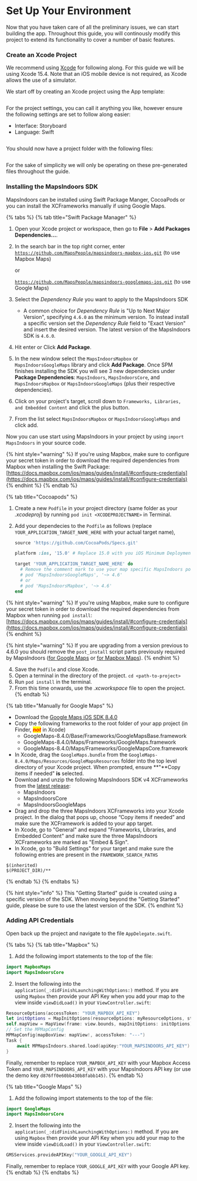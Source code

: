 # Set Up Your Environment

Now that you have taken care of all the preliminary issues, we can start building the app. Throughout this guide, you will continously modify this project to extend its functionality to cover a number of basic features.

### Create an Xcode Project[​](https://docs.mapsindoors.com/getting-started/ios/v4/set-up-your-environment#create-an-xcode-project) <a href="#create-an-xcode-project" id="create-an-xcode-project"></a>

We recommend using [Xcode](https://developer.apple.com/xcode/) for following along. For this guide we will be using Xcode 15.4. Note that an iOS mobile device is not required, as Xcode allows the use of a simulator.

We start off by creating an Xcode project using the App template:

<figure><img src="../../../.gitbook/assets/image (54).png" alt=""><figcaption></figcaption></figure>

For the project settings, you can call it anything you like, however ensure the following settings are set to follow along easier:

* Interface: Storyboard
* Language: Swift

<figure><img src="../../../.gitbook/assets/image (55).png" alt=""><figcaption></figcaption></figure>

You should now have a project folder with the following files:

<figure><img src="../../../.gitbook/assets/image (57).png" alt=""><figcaption></figcaption></figure>

For the sake of simplicity we will only be operating on these pre-generated files throughout the guide.

### Installing the MapsIndoors SDK[​](https://docs.mapsindoors.com/getting-started/ios/v4/set-up-your-environment#installing-the-mapsindoors-sdk) <a href="#installing-the-mapsindoors-sdk" id="installing-the-mapsindoors-sdk"></a>

MapsIndoors can be installed using Swift Package Manger, CocoaPods or you can install the XCFrameworks manually if using Google Maps.

{% tabs %}
{% tab title="Swift Package Manager" %}
1. Open your Xcode project or workspace, then go to **File** > **Add Packages Dependencies...**.
2.  In the search bar in the top right corner, enter\
    [`https://github.com/MapsPeople/mapsindoors-mapbox-ios.git`](https://github.com/MapsPeople/mapsindoors-mapbox-ios.git) (to use Mapbox Maps)

    or

    [`https://github.com/MapsPeople/mapsindoors-googlemaps-ios.git`](https://github.com/MapsPeople/mapsindoors-googlemaps-ios.git) (to use Google Maps)
3. Select the _Dependency Rule_ you want to apply to the MapsIndoors SDK
   * A common choice for _Dependency Rule_ is "Up to Next Major Version", specifying `4.6.0` as the minimum version. To instead install a specific version set the _Dependency Rule_ field to "Exact Version" and insert the desired version. The latest version of the MapsIndoors SDK is `4.6.0`.
4. Hit enter or Click **Add Package**.
5. In the new window select the `MapsIndoorsMapbox` or `MapsIndoorsGoogleMaps` library and click **Add Package**. Once SPM finishes installing the SDK you will see 3 new dependencies under **Package Dependencies**: `MapsIndoors`, `MapsIndoorsCore`, and `MapsIndoorsMapbox` or `MapsIndoorsGoogleMaps` (plus their respective dependencies).
6. Click on your project's target, scroll down to `Frameworks, Libraries, and Embedded Content` and click the plus button.
7. From the list select `MapsIndoorsMapbox` or `MapsIndoorsGoogleMaps` and click add.

Now you can use start using MapsIndoors in your project by using `import MapsIndoors` in your source code.

{% hint style="warning" %}
If you're using Mapbox, make sure to configure your secret token in order to download the required dependencies from Mapbox when installing the Swift Package: [https://docs.mapbox.com/ios/maps/guides/install/#configure-credentials](https://docs.mapbox.com/ios/maps/guides/install/#configure-credentials)
{% endhint %}
{% endtab %}

{% tab title="Cocoapods" %}
1. Create a new `Podfile` in your project directory (same folder as your _.xcodeproj_) by running `pod init <XCODEPROJECTNAME>` in Terminal.
2.  Add your dependecies to the `Podfile` as follows (replace `YOUR_APPLICATION_TARGET_NAME_HERE` with your actual target name),

    ```ruby
    source 'https://github.com/CocoaPods/Specs.git'

    platform :ios, '15.0' # Replace 15.0 with you iOS Minimum Deployment Target

    target 'YOUR_APPLICATION_TARGET_NAME_HERE' do
      # Remove the comment mark to use your map specific MapsIndoors pod
      # pod 'MapsIndoorsGoogleMaps', '~> 4.6'
      # or
      # pod 'MapsIndoorsMapbox', '~> 4.6'
    end
    ```

{% hint style="warning" %}
If you're using Mapbox, make sure to configure your secret token in order to download the required dependencies from Mapbox when running `pod install`: [https://docs.mapbox.com/ios/maps/guides/install/#configure-credentials](https://docs.mapbox.com/ios/maps/guides/install/#configure-credentials)
{% endhint %}

{% hint style="warning" %}
If you are upgrading from a version previous to 4.6.0 you should remove the `post_install` script parts previously required by MapsIndoors ([for Google Maps](https://github.com/MapsPeople/MapsIndoors-SDK-iOS/wiki/Podfile-post\_install-v4) or [for Mapbox Maps](https://github.com/MapsPeople/MapsIndoors-SDK-iOS/wiki/Podfile-post\_install-Mapbox-v4)).
{% endhint %}

4. Save the `Podfile` and close Xcode.
5. Open a terminal in the directory of the project. `cd <path-to-project>`
6. Run `pod install` in the terminal.
7. From this time onwards, use the _.xcworkspace_ file to open the project.
{% endtab %}

{% tab title="Manually for Google Maps" %}
* Download the [Google Maps iOS SDK 8.4.0](https://dl.google.com/dl/cpdc/bad57bdf1f06c544/GoogleMaps-8.4.0.tar.gz)
* Copy the following frameworks to the root folder of your app project (in Finder, _<mark style="color:red;">**not**</mark>_ in Xcode)
  * GoogleMaps-8.4.0/Base/Frameworks/GoogleMapsBase.framework
  * GoogleMaps-8.4.0/Maps/Frameworks/GoogleMaps.framework
  * GoogleMaps-8.4.0/Maps/Frameworks/GoogleMapsCore.framework
* In Xcode, drag the `GoogleMaps.bundle` from the `GoogleMaps-8.4.0/Maps/Resources/GoogleMapsResources` folder into the top level directory of your Xcode project. When prompted, ensure **"**Copy items if needed" **is** selected.
* Download and unzip the following MapsIndoors SDK v4 XCFrameworks from the [latest release](https://github.com/MapsPeople/MapsIndoors-SDK-iOS/releases):
  * MapsIndoors
  * MapsIndoorsCore
  * MapsIndoorsGoogleMaps
* Drag and drop the three MapsIndoors XCFrameworks into your Xcode project. In the dialog that pops up, choose “Copy items if needed” and make sure the XCFramework is added to your app target.
* In Xcode, go to "General" and expand "Frameworks, Libraries, and Embedded Content" and make sure the three MapsIndoors XCFrameworks are marked as "Embed & Sign".
* In Xcode, go to "Build Settings" for your target and make sure the following entries are present in the `FRAMEWORK_SEARCH_PATHS`

```
$(inherited)
$(PROJECT_DIR)/**
```
{% endtab %}
{% endtabs %}

{% hint style="info" %}
This "Getting Started" guide is created using a specific version of the SDK. When moving beyond the "Getting Started" guide, please be sure to use the latest version of the SDK.
{% endhint %}

### Adding API Credentials[​](https://docs.mapsindoors.com/getting-started/ios/v4/set-up-your-environment#adding-api-credentials) <a href="#adding-api-credentials" id="adding-api-credentials"></a>

Open back up the project and navigate to the file `AppDelegate.swift`.

{% tabs %}
{% tab title="Mapbox" %}
1. Add the following import statements to the top of the file:

```swift
import MapboxMaps  
import MapsIndoorsCore
```

2. Insert the following into the `application(_:didFinishLaunchingWithOptions:)` method. If you are using `Mapbox` then provide your API Key when you add your map to the view inside `viewDidLoad()` in your `ViewController.swift`:

```swift
ResourceOptions(accessToken: "YOUR_MAPBOX_API_KEY")
let initOptions = MapInitOptions(resourceOptions: myResourceOptions, styleURI: StyleURI.light)
self.mapView = MapView(frame: view.bounds, mapInitOptions: initOptions)
// Set the MPMapConfig
MPMapConfig(mapBoxView: mapView!, accessToken: "---")
Task {
    await MPMapsIndoors.shared.load(apiKey:"YOUR_MAPSINDOORS_API_KEY")
}
```

Finally, remember to replace `YOUR_MAPBOX_API_KEY` with your Mapbox Access Token and `YOUR_MAPSINDOORS_API_KEY` with your MapsIndoors API key (or use the demo key `d876ff0e60bb430b8fabb145)`.
{% endtab %}

{% tab title="Google Maps" %}
1. Add the following import statements to the top of the file:

```swift
import GoogleMaps  
import MapsIndoorsCore
```

2. Insert the following into the `application(_:didFinishLaunchingWithOptions:)` method. If you are using `Mapbox` then provide your API Key when you add your map to the view inside `viewDidLoad()` in your `ViewController.swift`:

```swift
GMSServices.provideAPIKey("YOUR_GOOGLE_API_KEY")
```

Finally, remember to replace `YOUR_GOOGLE_API_KEY`  with your Google API key.
{% endtab %}
{% endtabs %}
